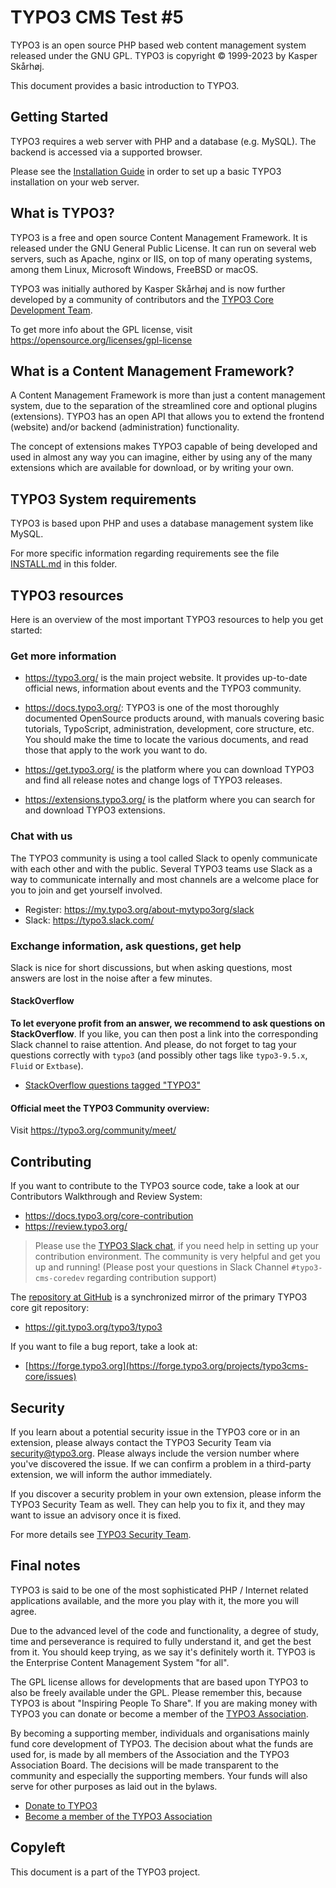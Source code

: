 TYPO3 CMS Test #5
=========

TYPO3 is an open source PHP based web content management system released
under the GNU GPL. TYPO3 is copyright © 1999-2023 by Kasper Skårhøj.

This document provides a basic introduction to TYPO3.

Getting Started
---------------

TYPO3 requires a web server with PHP and a database (e.g. MySQL).
The backend is accessed via a supported browser.

Please see the [Installation Guide](https://docs.typo3.org/installation)
in order to set up a basic TYPO3 installation on your web server.

What is TYPO3?
--------------

TYPO3 is a free and open source Content Management Framework. It is
released under the GNU General Public License. It can run on several web
servers, such as Apache, nginx or IIS, on top of many operating systems,
among them Linux, Microsoft Windows, FreeBSD or macOS.

TYPO3 was initially authored by Kasper Skårhøj and is now further
developed by a community of contributors and the [TYPO3 Core Development
Team](https://typo3.org/community/teams/typo3-development/).

To get more info about the GPL license, visit
https://opensource.org/licenses/gpl-license

What is a Content Management Framework?
---------------------------------------

A Content Management Framework is more than just a content management
system, due to the separation of the streamlined core and optional
plugins (extensions). TYPO3 has an open API that allows you to extend
the frontend (website) and/or backend (administration) functionality.

The concept of extensions makes TYPO3 capable of being developed and
used in almost any way you can imagine, either by using any of the many
extensions which are available for download, or by writing your own.

TYPO3 System requirements
-------------------------

TYPO3 is based upon PHP and uses a database management system like
MySQL.

For more specific information regarding requirements see the file
[INSTALL.md](INSTALL.md#server-system-requirements) in this folder.

TYPO3 resources
---------------

Here is an overview of the most important TYPO3 resources to help you
get started:

### Get more information

* https://typo3.org/ is the main project website. It provides up-to-date
  official news, information about events and the TYPO3 community.

* https://docs.typo3.org/: TYPO3 is one of the most thoroughly
  documented OpenSource products around, with manuals covering basic
  tutorials, TypoScript, administration, development, core structure,
  etc. You should make the time to locate the various documents, and
  read those that apply to the work you want to do.

* https://get.typo3.org/ is the platform where you can download TYPO3
  and find all release notes and change logs of TYPO3 releases.

* https://extensions.typo3.org/ is the platform where you can search for
  and download TYPO3 extensions.

### Chat with us

The TYPO3 community is using a tool called Slack to openly communicate
with each other and with the public. Several TYPO3 teams use Slack as a
way to communicate internally and most channels are a welcome place for
you to join and get yourself involved.

* Register: https://my.typo3.org/about-mytypo3org/slack
* Slack: https://typo3.slack.com/

### Exchange information, ask questions, get help

Slack is nice for short discussions, but when asking questions, most
answers are lost in the noise after a few minutes.

#### StackOverflow

**To let everyone profit from an answer, we recommend to ask questions
on StackOverflow**. If you like, you can then post a link into the
corresponding Slack channel to raise attention. And please, do not
forget to tag your questions correctly with `typo3` (and possibly other
tags like `typo3-9.5.x`, `Fluid` or `Extbase`).

* [StackOverflow questions tagged "TYPO3"](https://stackoverflow.com/questions/tagged/typo3)

#### Official meet the TYPO3 Community overview:

Visit https://typo3.org/community/meet/

Contributing
------------

If you want to contribute to the TYPO3 source code, take a look at our
Contributors Walkthrough and Review System:

* https://docs.typo3.org/core-contribution
* https://review.typo3.org/

> Please use the [TYPO3 Slack chat](#chat-with-us), if you need help in
> setting up your contribution environment. The community is very
> helpful and get you up and running! (Please post your questions in
> Slack Channel `#typo3-cms-coredev` regarding contribution support)

The [repository at GitHub](https://github.com/typo3/typo3) is a
synchronized mirror of the primary TYPO3 core git repository:

* https://git.typo3.org/typo3/typo3

If you want to file a bug report, take a look at:

* [https://forge.typo3.org](https://forge.typo3.org/projects/typo3cms-core/issues)

Security
--------

If you learn about a potential security issue in the TYPO3 core or in
an extension, please always contact the TYPO3 Security Team via security@typo3.org.
Please always include the version number where you've discovered the issue.
If we can confirm a problem in a third-party extension, we will inform the
author immediately.

If you discover a security problem in your own extension, please inform
the TYPO3 Security Team as well. They can help you to fix it, and they
may want to issue an advisory once it is fixed.

For more details see [TYPO3 Security Team](https://typo3.org/community/teams/security/).

Final notes
-----------

TYPO3 is said to be one of the most sophisticated PHP / Internet related
applications available, and the more you play with it, the more you will
agree.

Due to the advanced level of the code and functionality, a degree of
study, time and perseverance is required to fully understand it, and get
the best from it. You should keep trying, as we say it's definitely
worth it. TYPO3 is the Enterprise Content Management System "for all".

The GPL license allows for developments that are based upon TYPO3 to
also be freely available under the GPL. Please remember this, because
TYPO3 is about "Inspiring People To Share". If you are making money with
TYPO3 you can donate or become a member of the
[TYPO3 Association](https://typo3.org/association).

By becoming a supporting member, individuals and organisations mainly
fund core development of TYPO3. The decision about what the funds are
used for, is made by all members of the Association and the TYPO3
Association Board. The decisions will be made transparent to the community
and especially the supporting members. Your funds will also serve for
other purposes as laid out in the bylaws.

* [Donate to TYPO3](https://typo3.org/donate)
* [Become a member of the TYPO3 Association](
  https://typo3.org/membership)

Copyleft
--------

This document is a part of the TYPO3 project.
